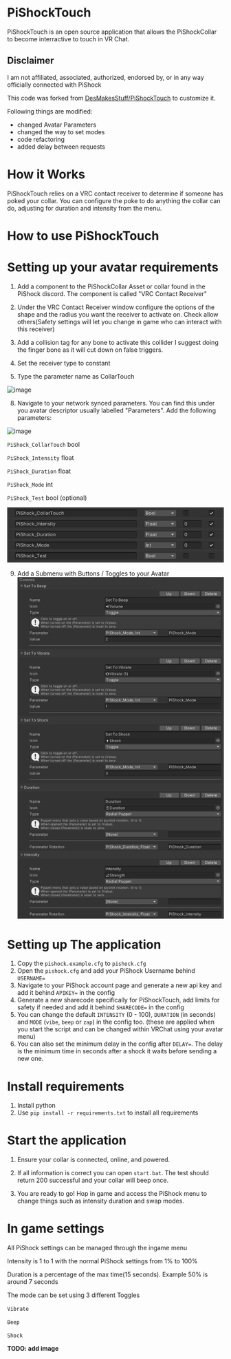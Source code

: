 # PiShockTouch
PiShockTouch is an open source application that allows the PiShockCollar to become interractive to touch in VR Chat.

## Disclaimer
I am not affiliated, associated, authorized, endorsed by, or in any way officially connected with PiShock

This code was forked from [DesMakesStuff/PiShockTouch](https://github.com/DesMakesStuff/PiShockTouch) to customize it.

Following things are modified:
  - changed Avatar Parameters
  - changed the way to set modes
  - code refactoring
  - added delay between requests



# How it Works
PiShockTouch relies on a VRC contact receiver to determine if someone has poked your collar. You can configure the poke to do anything the collar can do, adjusting for duration and intensity from the menu.



# How to use PiShockTouch

# Setting up your avatar requirements


1. Add a component to the PiShockCollar Asset or collar found in the PiShock discord. The component is called "VRC Contact Receiver"

2. Under the VRC Contact Receiver window configure the options of the shape and the radius you want the receiver to activate on. Check allow others(Safety settings will let you change in game who can interact with this receiver)

4. Add a collision tag for any bone to activate this collider I suggest doing the finger bone as it will cut down on false triggers.

5. Set the receiver type to constant

6. Type the parameter name as CollarTouch


![image](https://user-images.githubusercontent.com/102766533/197355966-342288aa-b97d-44be-acee-ced53219ea90.png)




8. Navigate to your network synced parameters. You can find this under you avatar descriptor usually labelled "Parameters". Add the following parameters:

![image](https://user-images.githubusercontent.com/102766533/197355844-be871070-788c-4e2a-a2ca-9399c5b8851b.png)


`PiShock_CollarTouch` bool

`PiShock_Intensity` float

`PiShock_Duration` float

`PiShock_Mode` int

`PiShock_Test` bool (optional)

![image](https://raw.githubusercontent.com/TomatenTim/PiShockTouch/56e9ef537f063814653656bd3764adc604e72b61/images/Parameters.png)


9. Add a Submenu with Buttons / Toggles to your Avatar
![image](https://raw.githubusercontent.com/TomatenTim/PiShockTouch/56e9ef537f063814653656bd3764adc604e72b61/images/Submenu.png)



# Setting up The application
1. Copy the `pishock.example.cfg` to `pishock.cfg`
4. Open the `pishock.cfg` and add your PiShock Username behind `USERNAME=`
3. Navigate to your PiShock account page and generate a new api key and add it behind `APIKEY=` in the config
4. Generate a new sharecode specifically for PiShockTouch, add limits for safety if needed and add it behind `SHARECODE=` in the config
5.  You can change the default `INTENSITY` (0 - 100), `DURATION` (in seconds) and `MODE` (`vibe`, `beep` or `zap`) in the config too. (these are applied when you start the script and can be changed within VRChat using your avatar menu)
6. You can also set the minimum delay in the config after `DELAY=`. The delay is the minimum time in seconds after a shock it waits before sending a new one.


# Install requirements

1. Install python
1. Use `pip install -r requirements.txt` to install all requirements

# Start the application

1. Ensure your collar is connected, online, and powered. 

2. If all information is correct you can open `start.bat`. The test should return 200 successful and your collar will beep once.  

3. You are ready to go! Hop in game and access the PiShock menu to change things such as intensity duration and swap modes.

# In game settings

All PiShock settings can be managed through the ingame menu


Intensity is 1 to 1 with the normal PiShock settings from 1% to 100%

Duration is a percentage of the max time(15 seconds). Example 50% is around 7 seconds

The mode can be set using 3 different Toggles

`Vibrate`

`Beep`

`Shock`

**TODO: add image**


